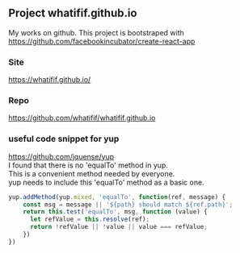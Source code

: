 ## Project whatifif.github.io

My works on github.
This project is bootstraped with [ https://github.com/facebookincubator/create-react-app ](https://github.com/facebookincubator/create-react-app)

### Site
[ https://whatifif.github.io/ ]( https://whatifif.github.io/)

### Repo
[ https://github.com/whatifif/whatifif.github.io ](https://github.com/whatifif/whatifif.github.io)


### useful code snippet for yup
https://github.com/jquense/yup  
I found that there is no 'equalTo' method in yup.   
This is a convenient method needed by everyone.  
yup needs to include this 'equalTo' method as a basic one.  

```javascript
yup.addMethod(yup.mixed, 'equalTo', function(ref, message) {
    const msg = message || '${path} should match ${ref.path}';
    return this.test('equalTo', msg, function (value) {
      let refValue = this.resolve(ref);
      return !refValue || !value || value === refValue;
    })
})
```

